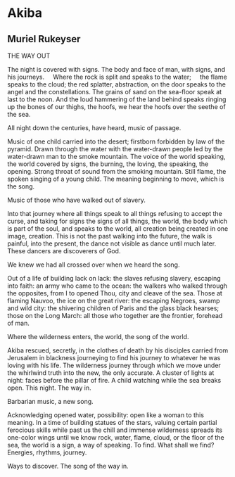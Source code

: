 # Akiba
## Muriel Rukeyser
THE WAY OUT

The night is covered with signs. The body and face of man,
with signs, and his journeys.     Where the rock is split
and speaks to the water;     the flame speaks to the cloud;
the red splatter, abstraction, on the door
speaks to the angel and the constellations.
The grains of sand on the sea-floor speak at last to the noon.
And the loud hammering of the land behind
speaks ringing up the bones of our thighs, the hoofs,
we hear the hoofs over the seethe of the sea.

All night down the centuries, have heard, music of passage.

Music of one child carried into the desert;
firstborn forbidden by law of the pyramid.
Drawn through the water with the water-drawn people
led by the water-drawn man to the smoke mountain.
The voice of the world speaking, the world covered by signs,
the burning, the loving, the speaking, the opening.
Strong throat of sound from the smoking mountain.
Still flame, the spoken singing of a young child.
The meaning beginning to move, which is the song.

Music of those who have walked out of slavery.

Into that journey where all things speak to all things
refusing to accept the curse, and taking
for signs the signs of all things, the world, the body
which is part of the soul, and speaks to the world,
all creation being created in one image, creation.
This is not the past walking into the future,
the walk is painful, into the present, the dance
not visible as dance until much later.
These dancers are discoverers of God.

We knew we had all crossed over when we heard the song.

Out of a life of building lack on lack:
the slaves refusing slavery, escaping into faith:
an army who came to the ocean: the walkers
who walked through the opposites, from I to opened Thou,
city and cleave of the sea. Those at flaming Nauvoo,
the ice on the great river: the escaping Negroes,
swamp and wild city: the shivering children of Paris
and the glass black hearses; those on the Long March:
all those who together are the frontier, forehead of man.

Where the wilderness enters, the world, the song of the world.

Akiba rescued, secretly, in the clothes of death
by his disciples carried from Jerusalem
in blackness journeying to find his journey
to whatever he was loving with his life.
The wilderness journey through which we move
under the whirlwind truth into the new,
the only accurate. A cluster of lights at night:
faces before the pillar of fire. A child watching
while the sea breaks open. This night. The way in.

Barbarian music, a new song.

Acknowledging opened water, possibility:
open like a woman to this meaning.
In a time of building statues of the stars,
valuing certain partial ferocious skills
while past us the chill and immense wilderness
spreads its one-color wings until we know
rock, water, flame, cloud, or the floor of the sea,
the world is a sign, a way of speaking. To find.
What shall we find? Energies, rhythms, journey.

Ways to discover. The song of the way in.